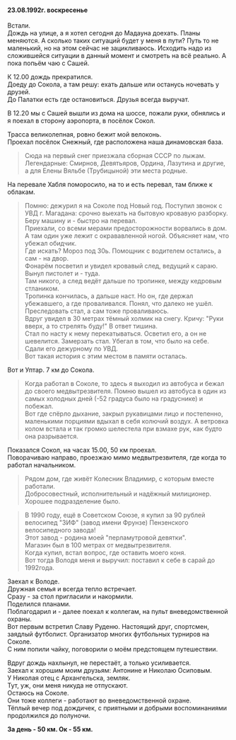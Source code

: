 #### 23.08.1992г. воскресенье

Встали.  
Дождь на улице, а я хотел сегодня до Мадауна доехать. Планы меняются. А сколько таких ситуаций будет у меня в пути? Путь то не маленький, но на этом сейчас не зацикливаюсь. Исходить надо из сложившейся ситуации в данный момент и смотреть на всё реально. А пока попьём чаю с Сашей.

К 12.00 дождь прекратился.  
Доеду до Сокола, а там решу: ехать дальше или останусь ночевать у друзей.  
До Палатки есть где остановиться. Друзья всегда выручат.  
 
 В 12.20 мы с Сашей вышли из дома на шоссе, пожали руки, обнялись и я поехал в сторону аэропорта, в посёлок Сокол.  
   
Трасса великолепная, ровно бежит мой велоконь.  
Проехал посёлок Снежный, где расположена наша динамовская база.  

> Сюда на первый снег приезжала сборная СССР по лыжам. Легендарные: Смирнов, Девятьяров, Ордина, Лазутина и другие, а для Елены Вяльбе \(Трубицыной\) эти места родные.  

На перевале Хабля поморосило, на то и есть перевал, там ближе к облакам.  
   
> Помню: дежурил я на Соколе под Новый год. Поступил звонок с УВД г. Магадана: срочно выехать на бытовую кровавую разборку.  
Беру машину и - быстро на перевал.  
Приехали, со всеми мерами предосторожности ворвались в дом. А там один уже лежит с окрававленной ногой. Объясняет нам, что убежал обидчик.  
Где искать? Мороз под 30ь. Помощник с водителем остались, а сам - на двор.  
Фонарём посветил и увидел кровавый след, ведущий к сараю. Вынул пистолет и - туда.  
Там никого, а след ведёт дальше по тропинке, между кедровым стлаником.  
Тропинка кончилась, а дальше наст. Но он, где держал убежавшего, а где проваливался. Понял, что далеко не ушёл. Преследовать стал, а сам тоже проваливаюсь.  
Вдруг увидел в 30 метрах тёмный холмик на снегу. Кричу: "Руки вверх, а то стрелять буду!" В ответ тишина.  
Стал по насту к нему перекатываться. Осветил его, а он не шевелится. Замерзать стал. Убегал в том, что было на себе.  
Сдали его дежурному по УВД.  
Вот такая история с этим местом в памяти осталась.   
  
Вот и Уптар. 7 км до Сокола.  

> Когда работал в Соколе, то здесь я выходил из автобуса и бежал до своего медвытрезвителя. Помню вышел из автобуса в один из самых холодных дней \(-52 градуса было на градуснике\) и побежал.  
 Вот где спёрло дыхание, закрыл рукавицами лицо и постепенно, маленькими порциями вдыхал в себя колючий воздух. А ветровка колом встала и так громко шелестела при взмахе рук, как будто она разрывается.
  
 Показался Сокол, на часах 15.00, 50 км проехал.  
 Поворачиваю направо, проезжаю мимо медвытрезвителя, где когда то работал начальником.  

 > Рядом дом, где живёт Колесник Владимир, с которым вместе работали.  
 Добросовестный, исполнительный и надёжный милиционер.  
 Хорошее подразделение было.  

> В 1990 году, ещё в Советском Союзе, я купил за 90 рублей велосипед "ЗИФ" \(завод имени Фрунзе\) Пензенского велосипедного завода!  
Этот завод - родина моей "перламутровой девятки".  
Магазин был в 100 метрах от медвытрезвителя.  
Когда купил, встал вопрос, где оставить моего коня.  
Вот тогда Володя меня и выручил: поставил к себе в сарай до 1992года.  
   
Заехал к Володе.  
Дружная семья и всегда тепло встречает.  
Сразу - за стол пригласили и накормили.  
Поделился планами.  
Поблагодарил и - далее поехал к коллегам, на пульт вневедомственной охраны.  
Вот первым встретил Славу Руденю. Настоящий друг, спортсмен, заядлый футболист. Организатор многих футбольных турниров на Соколе.  
С ним попили чайку, поговорили о моём предстоящем  путешествии.  

Вдруг дождь нахлынул, не перестаёт, а только усиливается.  
Заехал к хорошим моим друзьям: Антонине и Николаю Осиповым.  
У Николая отец с Архангельска, земляк.  
Тут, уж, они меня никуда не отпускают.  
Остаюсь на Соколе.  
Они тоже коллеги - работают во вневедомственной охране.  
Тёплый вечер под дождичек, с приятными и добрыми воспоминаниями продолжился до полуночи.

**За день - 50 км. Ок - 55 км.**